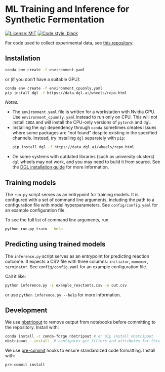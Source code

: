 # ML Training and Inference for Synthetic Fermentation

<a href="https://github.com/jugoetz/synferm-predictions/blob/main/LICENSE"><img alt="License: MIT" src="https://black.readthedocs.io/en/stable/_static/license.svg"></a>
<a href="https://github.com/psf/black"><img alt="Code style: black" src="https://img.shields.io/badge/code%20style-black-000000.svg"></a>

For code used to collect experimental data, see [this repository](https://github.com/jugoetz/library-generation).

## Installation

```bash
conda env create -f environment.yaml
```
or (if you don't have a suitable GPU):
```bash
conda env create -f environment_cpuonly.yaml
pip install dgl -f https://data.dgl.ai/wheels/repo.html
```

_Notes:_
- The `environment.yaml` file is written for a workstation with Nvidia GPU.
   Use `environment_cpuonly.yaml` instead to run only on CPU.
   This will not install `CUDA` and will install the CPU-only versions of `pytorch` and `dgl`.
- Installing the `dgl` dependency through `conda` sometimes creates issues where some packages are "not found" despite existing in the specified channels.
   Instead, try installing `dgl` separately with `pip`:
   ```bash
   pip install dgl -f https://data.dgl.ai/wheels/repo.html
   ```
- On some systems with outdated libraries (such as university clusters) `dgl` wheels may not work,
   and you may need to build it from source.
   See the [DGL installation guide](https://docs.dgl.ai/install/index.html) for more information.

## Training models
The `run.py` script serves as an entrypoint for training models.
It is configured with a set of command line arguments,
including the path to a configuration file with model hyperparameters.
See `config/config.yaml` for an example configuration file.

To see the full list of command line arguments, run:
```bash
python run.py train --help
```

## Predicting using trained models
The `inference.py` script serves as an entrypoint for predicting reaction outcome.
It expects a CSV file with three columns: `initiator`, `monomer`, `terminator`.
See `config/config.yaml` for an example configuration file.

Call it like:
```bash
python inference.py -i example_reactants.csv -o out.csv
```
or use `python inference.py --help` for more information.

## Development
We use [nbstripout](https://pypi.org/project/nbstripout/) to remove output from notebooks before committing to the repository.
Install with:
```bash
conda install -c conda-forge nbstripout # or pip install nbstripout
nbstripout --install  # configures git filters and attributes for this repo
```
We use [pre-commit](https://pre-commit.com/) hooks to ensure standardized code formatting.
Install with:
```bash
pre-commit install
```
